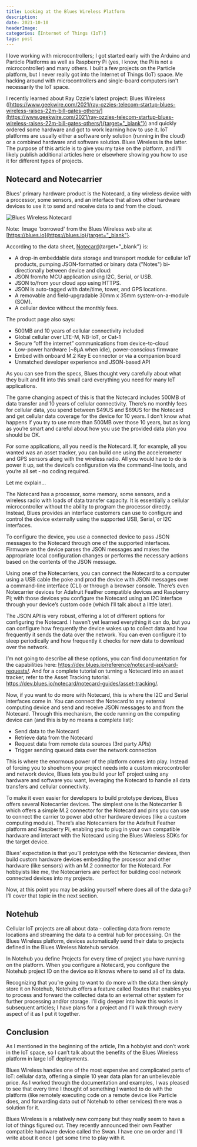 ```yaml
---
title: Looking at the Blues Wireless Platform
description: 
date: 2021-10-10
headerImage: 
categories: [Internet of Things (IoT)]
tags: post
---
```


I love working with microcontrollers; I got started early with the Arduino and Particle Platforms as well as Raspberry Pi (yes, I know, the Pi is not a microcontroller) and many others. I built a few projects on the Particle platform, but I never really got into the Internet of Things (IoT) space. Me hacking around with microcontrollers and single-board computers isn't necessarily the IoT space.

I recently learned about Ray Ozzie's latest project: Blues Wireless ([https://www.geekwire.com/2021/ray-ozzies-telecom-startup-blues-wireless-raises-22m-bill-gates-others/](https://www.geekwire.com/2021/ray-ozzies-telecom-startup-blues-wireless-raises-22m-bill-gates-others/){target="_blank"}) and quickly ordered some hardware and got to work learning how to use it. IoT platforms are usually either a software only solution (running in the cloud) or a combined hardware and software solution. Blues Wireless is the latter. The purpose of this article is to give you my take on the platform, and I'll likely publish additional articles here or elsewhere showing you how to use it for different types of projects.

## Notecard and Notecarrier

Blues' primary hardware product is the Notecard, a tiny wireless device with a processor, some sensors, and an interface that allows other hardware devices to use it to send and receive data to and from the cloud.

![Blues Wireless Notecard](/images/2021/blues-wireless-notecard.png)

Note:  Image 'borrowed' from the Blues Wireless web site at [https://blues.io](https://blues.io){target="_blank"}.

According to the data sheet, [Notecard](https://dev.blues.io/hardware/notecard-datasheet/note-wbex-500/){target="_blank"} is:

* A drop-in embeddable data storage and transport module for cellular IoT products, pumping JSON-formatted or binary data ("Notes") bi-directionally between device and cloud:
* JSON from/to MCU application using I2C, Serial, or USB.
* JSON to/from your cloud app using HTTPS.
* JSON is auto-tagged with date/time, tower, and GPS locations.
* A removable and field-upgradable 30mm x 35mm system-on-a-module (SOM).
* A cellular device without the monthly fees.

The product page also says:

* 500MB and 10 years of cellular connectivity included
* Global cellular over LTE-M, NB-IoT, or Cat-1
* Secure “off the internet” communications from device-to-cloud
* Low-power hardware (~8µA when idle), power-conscious firmware
* Embed with onboard M.2 Key E connector or via a companion board
* Unmatched developer experience and JSON-based API

As you can see from the specs, Blues thought very carefully about what they built and fit into this small card everything you need for many IoT applications.

The game changing aspect of this is that the Notecard includes 500MB of data transfer and 10 years of cellular connectivity. There’s no monthly fees for cellular data, you spend between $49US and $69US for the Notecard and get cellular data coverage for the device for 10 years. I don’t know what happens if you try to use more than 500MB over those 10 years, but as long as you’re smart and careful about how you use the provided data plan you should be OK.

For some applications, all you need is the Notecard. If, for example, all you wanted was an asset tracker, you can build one using the accelerometer and GPS sensors along with the wireless radio. All you would have to do is power it up, set the device’s configuration via the command-line tools, and you’re all set - no coding required.

Let me explain…

The Notecard has a processor, some memory, some sensors, and a wireless radio with loads of data transfer capacity. It is essentially a cellular microcontroller without the ability to program the processor directly. Instead, Blues provides an interface customers can use to configure and control the device externally using the supported USB, Serial, or I2C interfaces.

To configure the device, you use a connected device to pass JSON messages to the Notecard through one of the supported interfaces. Firmware on the device parses the JSON messages and makes the appropriate local configuration changes or performs the necessary actions based on the contents of the JSON message.

Using one of the Notecarriers, you can connect the Notecard to a computer using a USB cable the poke and prod the device with JSON messages over a command-line interface (CLI) or through a browser console.
There’s even Notecarrier devices for Adafruit Feather compatible devices and Raspberry Pi; with those devices you configure the Notecard using an I2C interface through your device’s custom code (which I’ll talk about a little later).

The JSON API is very robust, offering a lot of different options for configuring the Notecard. I haven’t yet learned everything it can do, but you can configure how frequently the device wakes up to collect data and how frequently it sends the data over the network. You can even configure it to sleep periodically and how frequently it checks for new data to download over the network.

I’m not going to describe all these options, you can find documentation for the capabilities here: https://dev.blues.io/reference/notecard-api/card-requests/. And for a complete tutorial on turning a Notecard into an asset tracker, refer to the Asset Tracking tutorial. https://dev.blues.io/notecard/notecard-guides/asset-tracking/.

Now, if you want to do more with Notecard, this is where the I2C and Serial interfaces come in. You can connect the Notecard to any external computing device and send and receive JSON messages to and from the Notecard. Through this mechanism, the code running on the computing device can (and this is by no means a complete list):

* Send data to the Notecard
* Retrieve data from the Notecard
* Request data from remote data sources (3rd party APIs)
* Trigger sending queued data over the network connection

This is where the enormous power of the platform comes into play. Instead of forcing you to shoehorn your project needs into a custom microcontroller and network device, Blues lets you build your IoT project using any hardware and software you want, leveraging the Notecard to handle all data transfers and cellular connectivity.

To make it even easier for developers to build prototype devices, Blues offers several Notecarrier devices. The simplest one is the Notecarrier B which offers a simple M.2 connector for the Notecard and pins you can use to connect the carrier to power abd other hardware devices (like a custom computing module). There’s also Notecarriers for the Adafruit Feather platform and Raspberry Pi, enabling you to plug in your own compatible hardware and interact with the Notecard using the Blues Wireless SDKs for the target device.

Blues’ expectation is that you’ll prototype with the Notecarrier devices, then build custom hardware devices embedding the processor and other hardware (like sensors) with an M.2 connector for the Notecard. For hobbyists like me, the Notecarriers are perfect for building cool network connected devices into my projects.

Now, at this point you may be asking yourself where does all of the data go? I’ll cover that topic in the next section.

## Notehub

Cellular IoT projects are all about data - collecting data from remote locations and streaming the data to a central hub for processing. On the Blues Wireless platform, devices automatically send their data to projects defined in the Blues Wireless Notehub service.

In Notehub you define Projects for every time of project you have running on the platform. When you configure a Notecard, you configure the Notehub project ID on the device so it knows where to send all of its data.

Recognizing that you’re going to want to do more with the data then simply store it on Notehub, Notehub offers a feature called Routes that enables you to process and forward the collected data to an external other system for further processing and/or storage. I’ll dig deeper into how this works in subsequent articles; I have plans for a project and 
I’ll walk through every aspect of it as I put it together.

## Conclusion

As I mentioned in the beginning of the article, I’m a hobbyist and don’t work in the IoT space, so I can’t talk about the benefits of the Blues Wireless platform in large IoT deployments.

Blues Wireless handles one of the most expensive and complicated parts of IoT: cellular data, offering a simple 10 year data plan for an unbelievable price. As I worked through the documentation and examples, I was pleased to see that every time I thought of something I wanted to do with the platform (like remotely executing code on a remote device like Particle does, and forwarding data out of Notehub to other services) there was a solution for it.

Blues Wireless is a relatively new company but they really seem to have a lot of things figured out. They recently announced their own Feather compatible hardware device called the Swan. I have one on order and I’ll write about it once I get some time to play with it.